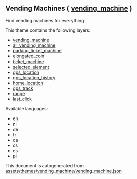 [//]: # (WARNING: this file is automatically generated. Please find the sources at the bottom and edit those sources)

 Vending Machines ( [vending_machine](https://mapcomplete.org/vending_machine) ) 
---------------------------------------------------------------------------------



Find vending machines for everything

This theme contains the following layers:



  - [vending_machine](../Layers/vending_machine.md)
  - [all_vending_machine](../Layers/all_vending_machine.md)
  - [parking_ticket_machine](../Layers/parking_ticket_machine.md)
  - [elongated_coin](../Layers/elongated_coin.md)
  - [ticket_machine](../Layers/ticket_machine.md)
  - [selected_element](../Layers/selected_element.md)
  - [gps_location](../Layers/gps_location.md)
  - [gps_location_history](../Layers/gps_location_history.md)
  - [home_location](../Layers/home_location.md)
  - [gps_track](../Layers/gps_track.md)
  - [range](../Layers/range.md)
  - [last_click](../Layers/last_click.md)


Available languages:



  - en
  - nl
  - de
  - fr
  - ca
  - cs
  - es
  - pl
 

This document is autogenerated from [assets/themes/vending_machine/vending_machine.json](https://github.com/pietervdvn/MapComplete/blob/develop/assets/themes/vending_machine/vending_machine.json)
